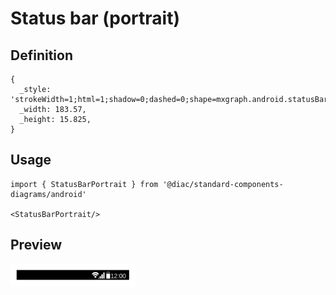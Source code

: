 # Status bar (portrait)

## Definition

```
{
  _style: 'strokeWidth=1;html=1;shadow=0;dashed=0;shape=mxgraph.android.statusBar;align=center;fillColor=#000000;strokeColor=#ffffff;fontColor=#ffffff;fontSize=10;sketch=0;',
  _width: 183.57,
  _height: 15.825,
}
```

## Usage

```
import { StatusBarPortrait } from '@diac/standard-components-diagrams/android'

<StatusBarPortrait/>
```

## Preview

<img src="./status-bar-portrait.png" width="200"/>
